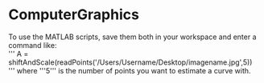 # ComputerGraphics


To use the MATLAB scripts, save them both in your workspace and enter a command like:  
'''
A = shiftAndScale(readPoints('/Users/Username/Desktop/imagename.jpg',5))  
'''
where '''5''' is the number of points you want to estimate a curve with.  


